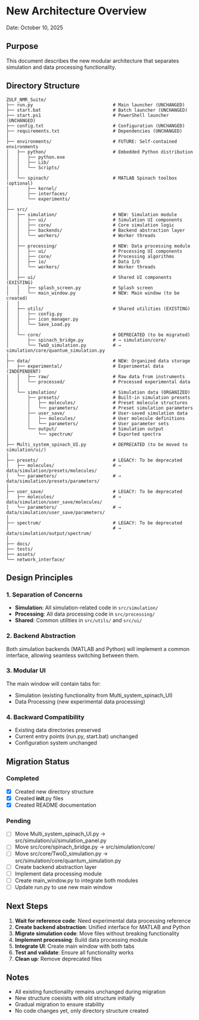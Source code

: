 # New Architecture Overview

Date: October 10, 2025

## Purpose

This document describes the new modular architecture that separates simulation and data processing functionality.

## Directory Structure

```
ZULF_NMR_Suite/
├── run.py                              # Main launcher (UNCHANGED)
├── start.bat                           # Batch launcher (UNCHANGED)
├── start.ps1                           # PowerShell launcher (UNCHANGED)
├── config.txt                          # Configuration (UNCHANGED)
├── requirements.txt                    # Dependencies (UNCHANGED)
│
├── environments/                       # FUTURE: Self-contained environments
│   ├── python/                         # Embedded Python distribution
│   │   ├── python.exe
│   │   ├── Lib/
│   │   └── Scripts/
│   │
│   └── spinach/                        # MATLAB Spinach toolbox (optional)
│       ├── kernel/
│       ├── interfaces/
│       └── experiments/
│
├── src/
│   ├── simulation/                     # NEW: Simulation module
│   │   ├── ui/                         # Simulation UI components
│   │   ├── core/                       # Core simulation logic
│   │   ├── backends/                   # Backend abstraction layer
│   │   └── workers/                    # Worker threads
│   │
│   ├── processing/                     # NEW: Data processing module
│   │   ├── ui/                         # Processing UI components
│   │   ├── core/                       # Processing algorithms
│   │   ├── io/                         # Data I/O
│   │   └── workers/                    # Worker threads
│   │
│   ├── ui/                             # Shared UI components (EXISTING)
│   │   ├── splash_screen.py            # Splash screen
│   │   └── main_window.py              # NEW: Main window (to be created)
│   │
│   ├── utils/                          # Shared utilities (EXISTING)
│   │   ├── config.py
│   │   ├── icon_manager.py
│   │   └── Save_Load.py
│   │
│   └── core/                           # DEPRECATED (to be migrated)
│       ├── spinach_bridge.py           # → simulation/core/
│       └── TwoD_simulation.py          # → simulation/core/quantum_simulation.py
│
├── data/                               # NEW: Organized data storage
│   ├── experimental/                   # Experimental data (INDEPENDENT)
│   │   ├── raw/                        # Raw data from instruments
│   │   └── processed/                  # Processed experimental data
│   │
│   └── simulation/                     # Simulation data (ORGANIZED)
│       ├── presets/                    # Built-in simulation presets
│       │   ├── molecules/              # Preset molecule structures
│       │   └── parameters/             # Preset simulation parameters
│       ├── user_save/                  # User-saved simulation data
│       │   ├── molecules/              # User molecule definitions
│       │   └── parameters/             # User parameter sets
│       └── output/                     # Simulation output
│           └── spectrum/               # Exported spectra
│
├── Multi_system_spinach_UI.py          # DEPRECATED (to be moved to simulation/ui/)
│
├── presets/                            # LEGACY: To be deprecated
│   ├── molecules/                      # → data/simulation/presets/molecules/
│   └── parameters/                     # → data/simulation/presets/parameters/
│
├── user_save/                          # LEGACY: To be deprecated
│   ├── molecules/                      # → data/simulation/user_save/molecules/
│   └── parameters/                     # → data/simulation/user_save/parameters/
│
├── spectrum/                           # LEGACY: To be deprecated
│                                       # → data/simulation/output/spectrum/
│
├── docs/
├── tests/
├── assets/
└── network_interface/
```

## Design Principles

### 1. Separation of Concerns
- **Simulation**: All simulation-related code in `src/simulation/`
- **Processing**: All data processing code in `src/processing/`
- **Shared**: Common utilities in `src/utils/` and `src/ui/`

### 2. Backend Abstraction
Both simulation backends (MATLAB and Python) will implement a common interface,
allowing seamless switching between them.

### 3. Modular UI
The main window will contain tabs for:
- Simulation (existing functionality from Multi_system_spinach_UI)
- Data Processing (new experimental data processing)

### 4. Backward Compatibility
- Existing data directories preserved
- Current entry points (run.py, start.bat) unchanged
- Configuration system unchanged

## Migration Status

### Completed
- [x] Created new directory structure
- [x] Created __init__.py files
- [x] Created README documentation

### Pending
- [ ] Move Multi_system_spinach_UI.py → src/simulation/ui/simulation_panel.py
- [ ] Move src/core/spinach_bridge.py → src/simulation/core/
- [ ] Move src/core/TwoD_simulation.py → src/simulation/core/quantum_simulation.py
- [ ] Create backend abstraction layer
- [ ] Implement data processing module
- [ ] Create main_window.py to integrate both modules
- [ ] Update run.py to use new main window

## Next Steps

1. **Wait for reference code**: Need experimental data processing reference
2. **Create backend abstraction**: Unified interface for MATLAB and Python
3. **Migrate simulation code**: Move files without breaking functionality
4. **Implement processing**: Build data processing module
5. **Integrate UI**: Create main window with both tabs
6. **Test and validate**: Ensure all functionality works
7. **Clean up**: Remove deprecated files

## Notes

- All existing functionality remains unchanged during migration
- New structure coexists with old structure initially
- Gradual migration to ensure stability
- No code changes yet, only directory structure created
